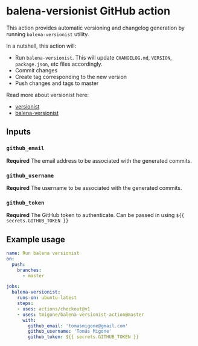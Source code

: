 # balena-versionist GitHub action

This action provides automatic versioning and changelog generation by running `balena-versionist` utility.

In a nutshell, this action will:

- Run `balena-versionist`. This will update `CHANGELOG.md`, `VERSION`, `package.json`, etc files accordingly.
- Commit changes
- Create tag corresponding to the new version
- Push changes and tags to master

Read more about versionist here:
- [versionist](https://github.com/balena-io/versionist)
- [balena-versionist](https://github.com/balena-io/balena-versionist)

## Inputs

### `github_email`

**Required** The email address to be associated with the generated commits.

### `github_username`

**Required** The username to be associated with the generated commits.

### `github_token`

**Required** The GitHub token to authenticate. Can be passed in using `${{ secrets.GITHUB_TOKEN }}`

## Example usage

```yaml
name: Run balena versionist
on:
  push:
    branches:
      - master

jobs:
  balena-versionist:
    runs-on: ubuntu-latest
    steps: 
    - uses: actions/checkout@v1
    - uses: tmigone/balena-versionist-action@master
      with:
        github_email: 'tomasmigone@gmail.com'
        github_username: 'Tomás Migone'
        github_token: ${{ secrets.GITHUB_TOKEN }}
```
